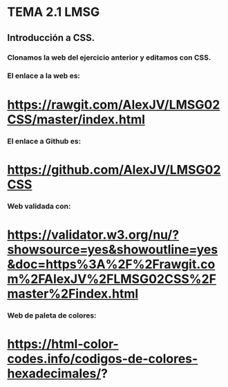 # TEMA 2.1 LMSG

## Introducción a CSS.

### Clonamos la web del ejercicio anterior y editamos con CSS.

### El enlace a la web es:

# https://rawgit.com/AlexJV/LMSG02CSS/master/index.html

### El enlace a Github es: 

# https://github.com/AlexJV/LMSG02CSS

### Web validada con:

# https://validator.w3.org/nu/?showsource=yes&showoutline=yes&doc=https%3A%2F%2Frawgit.com%2FAlexJV%2FLMSG02CSS%2Fmaster%2Findex.html

### Web de paleta de colores:

# https://html-color-codes.info/codigos-de-colores-hexadecimales/?
